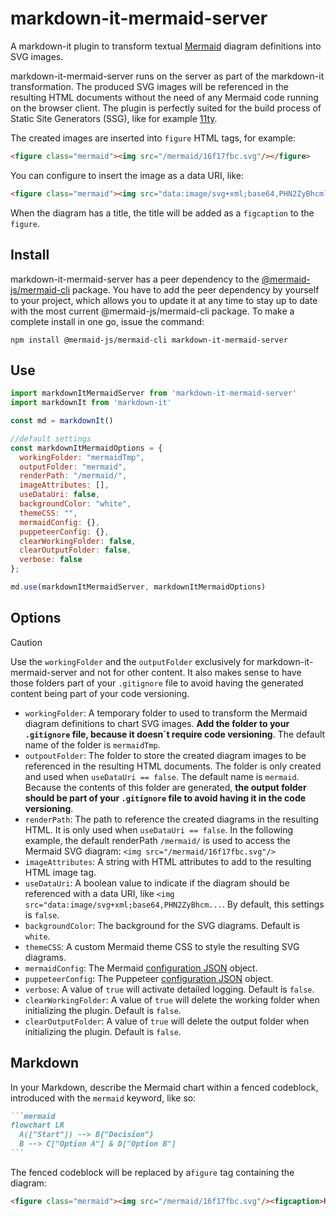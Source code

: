 # markdown-it-mermaid-server

A markdown-it plugin to transform textual [Mermaid](https://mermaid.js.org) diagram definitions into SVG images.

markdown-it-mermaid-server runs on the server as part of the markdown-it transformation. The produced SVG images will be referenced in the resulting HTML documents without the need of any Mermaid code running on the browser client. The plugin is perfectly suited for the build process of Static Site Generators (SSG), like for example [11ty](https://www.11ty.dev).

The created images are inserted into `figure` HTML tags, for example:

```html
<figure class="mermaid"><img src="/mermaid/16f17fbc.svg"/></figure>
```

You can configure to insert the image as a data URI, like:

```html
<figure class="mermaid"><img src="data:image/svg+xml;base64,PHN2ZyBhcmlhLXJvbGVk..." /></figure>
```

When the diagram has a title, the title will be added as a `figcaption` to the `figure`.


## Install

markdown-it-mermaid-server has a peer dependency to the [@mermaid-js/mermaid-cli](https://www.npmjs.com/package/@mermaid-js/mermaid-cli/) package. You have to add the peer dependency by yourself to your project, which allows you to update it at any time to stay up to date with the most current @mermaid-js/mermaid-cli package. To make a complete install in one go, issue the command:

`npm install @mermaid-js/mermaid-cli markdown-it-mermaid-server`

## Use

```js
import markdownItMermaidServer from 'markdown-it-mermaid-server'
import markdownIt from 'markdown-it'

const md = markdownIt()

//default settings
const markdownItMermaidOptions = {
  workingFolder: "mermaidTmp",
  outputFolder: "mermaid",
  renderPath: "/mermaid/",
  imageAttributes: [],
  useDataUri: false,
  backgroundColor: "white",
  themeCSS: "",
  mermaidConfig: {},
  puppeteerConfig: {},
  clearWorkingFolder: false,
  clearOutputFolder: false,
  verbose: false
};

md.use(markdownItMermaidServer, markdownItMermaidOptions)
```

## Options

> [!CAUTION]
> Use the `workingFolder` and the `outputFolder` exclusively for markdown-it-mermaid-server and not for other content. It also makes sense to have those folders part of your `.gitignore` file to avoid having the generated content being part of your code versioning.

- `workingFolder`: A temporary folder to used to transform the Mermaid diagram definitions to chart SVG images. **Add the folder to your `.gitignore` file, because it doesn´t require code versioning**. The default name of the folder is `mermaidTmp`.
- `outpoutFolder`: The folder to store the created diagram images to be referenced in the resulting HTML documents. The folder is only created and used when `useDataUri == false`. The default name is `mermaid`. Because the contents of this folder are generated, **the output folder should be part of your `.gitignore` file to avoid having it in the code versioning**.
- `renderPath`: The path to reference the created diagrams in the resulting HTML. It is only used when `useDataUri == false`. In the following example, the default renderPath `/mermaid/` is used to access the Mermaid SVG diagram: `<img src="/mermaid/16f17fbc.svg"/>`
- `imageAttributes`: A string with HTML attributes to add to the resulting HTML image tag.
- `useDataUri`: A boolean value to indicate if the diagram should be referenced with a data URI, like `<img src="data:image/svg+xml;base64,PHN2ZyBhcm...`. By default, this settings is `false`.
- `backgroundColor`: The background for the SVG diagrams. Default is `white`.
- `themeCSS`: A custom Mermaid theme CSS to style the resulting SVG diagrams.
- `mermaidConfig`: The Mermaid [configuration JSON](https://mermaid.js.org/config/schema-docs/config.html) object.
- `puppeteerConfig`: The Puppeteer [configuration JSON](https://pptr.dev/guides/configuration) object.
- `verbose`: A value of `true` will activate detailed logging. Default is `false`.
- `clearWorkingFolder`: A value of `true` will delete the working folder when initializing the plugin. Default is `false`.
- `clearOutputFolder`: A value of `true` will delete the output folder when initializing the plugin. Default is `false`.

## Markdown

In your Markdown, describe the Mermaid chart within a fenced codeblock, introduced with the `mermaid` keyword, like so:

~~~markdown
```mermaid
flowchart LR
  A(["Start"]) --> B{"Decision"}
  B --> C["Option A"] & D["Option B"]
```
~~~

The fenced codeblock will be replaced by a`figure` tag containing the diagram:

```html
<figure class="mermaid"><img src="/mermaid/16f17fbc.svg"/><figcaption>Reach and engagement of campaigns</figcaption></figure>
```
